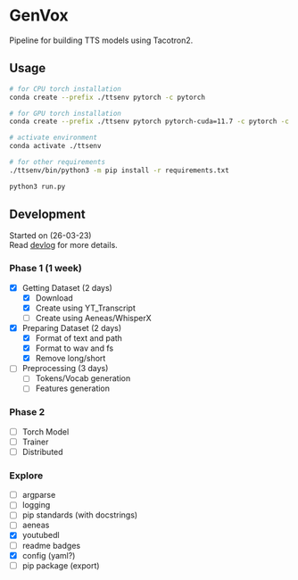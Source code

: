 # GenVox
Pipeline for building TTS models using Tacotron2.

## Usage
```bash
# for CPU torch installation
conda create --prefix ./ttsenv pytorch -c pytorch

# for GPU torch installation
conda create --prefix ./ttsenv pytorch pytorch-cuda=11.7 -c pytorch -c nvidia

# activate environment
conda activate ./ttsenv

# for other requirements
./ttsenv/bin/python3 -m pip install -r requirements.txt

python3 run.py
```

## Development
Started on (26-03-23)  
Read [devlog](dev_log.md) for more details.  

### Phase 1 (1 week)
- [x] Getting Dataset (2 days)
  - [x] Download
  - [x] Create using YT_Transcript
  - [ ] Create using Aeneas/WhisperX
- [x] Preparing Dataset (2 days)
  - [x] Format of text and path
  - [x] Format to wav and fs
  - [x] Remove long/short
- [ ] Preprocessing (3 days)
  - [ ] Tokens/Vocab generation
  - [ ] Features generation

### Phase 2
- [ ] Torch Model
- [ ] Trainer
- [ ] Distributed

### Explore
- [ ] argparse
- [ ] logging
- [ ] pip standards (with docstrings)
- [ ] aeneas
- [x] youtubedl
- [ ] readme badges
- [x] config (yaml?)
- [ ] pip package (export)
